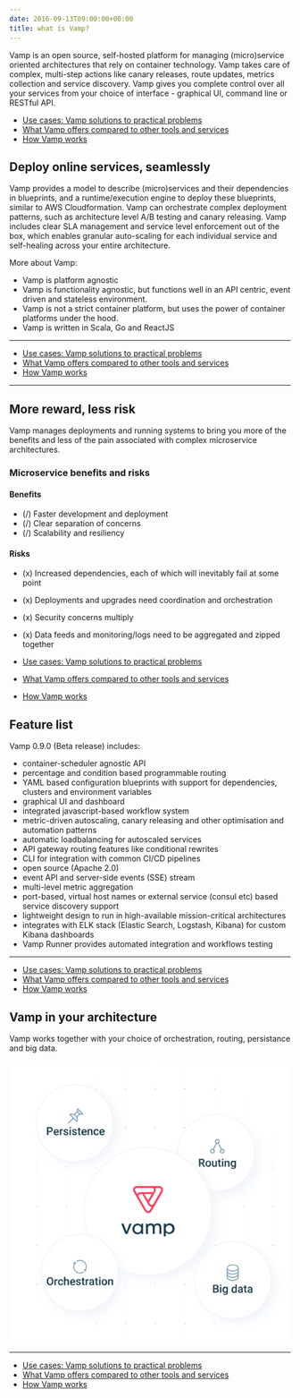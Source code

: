 ```yaml
---
date: 2016-09-13T09:00:00+00:00
title: what is Vamp?
---
```


Vamp is an open source, self-hosted platform for managing (micro)service oriented architectures that rely on container technology. Vamp takes care of complex, multi-step actions like canary releases, route updates, metrics collection and service discovery. Vamp gives you complete control over all your services from your choice of interface - graphical UI, command line or RESTful API.

* [Use cases: Vamp solutions to practical problems](use-cases/)
* [What Vamp offers compared to other tools and services](vamp-compared-to/)
* [How Vamp works](/resources/how-vamp-works/)

## Deploy online services, seamlessly


Vamp provides a model to describe (micro)services and their dependencies in blueprints, and a runtime/execution engine to deploy these blueprints, similar to AWS Cloudformation.
Vamp can orchestrate complex deployment patterns, such as architecture level A/B testing and canary releasing. Vamp includes clear SLA management and service level enforcement out of the box, which enables granular auto-scaling for each individual service and self-healing across your entire architecture.  

More about Vamp:

* Vamp is platform agnostic
* Vamp is functionality agnostic, but functions well in an API centric, event driven and stateless environment. 
* Vamp is not a strict container platform, but uses the power of container platforms under the hood.
* Vamp is written in Scala, Go and ReactJS 

--------

* [Use cases: Vamp solutions to practical problems](use-cases/)
* [What Vamp offers compared to other tools and services](vamp-compared-to/)
* [How Vamp works](/resources/how-vamp-works/)

--------

## More reward, less risk

Vamp manages deployments and running systems to bring you more of the benefits and less of the pain associated with complex microservice architectures.

### Microservice benefits and risks

#### Benefits

* (/) Faster development and deployment
* (/) Clear separation of concerns
* (/) Scalability and resiliency

#### Risks

* (x) Increased dependencies, each of which will inevitably fail at some point
* (x) Deployments and upgrades need coordination and orchestration
* (x) Security concerns multiply
* (x) Data feeds and monitoring/logs need to be aggregated and zipped together


* [Use cases: Vamp solutions to practical problems](use-cases/)
* [What Vamp offers compared to other tools and services](vamp-compared-to/)
* [How Vamp works](/resources/how-vamp-works/)

## Feature list

Vamp 0.9.0 (Beta release) includes: 

* container-scheduler agnostic API
* percentage and condition based programmable routing
* YAML based configuration blueprints with support for dependencies, clusters and environment variables
* graphical UI and dashboard
* integrated javascript-based workflow system 
* metric-driven autoscaling, canary releasing and other optimisation and automation patterns
* automatic loadbalancing for autoscaled services
* API gateway routing features like conditional rewrites
* CLI for integration with common CI/CD pipelines
* open source (Apache 2.0)
* event API and server-side events (SSE) stream
* multi-level metric aggregation
* port-based, virtual host names or external service (consul etc) based service discovery support
* lightweight design to run in high-available mission-critical architectures
* integrates with ELK stack (Elastic Search, Logstash, Kibana) for custom Kibana dashboards
* Vamp Runner provides automated integration and workflows testing 

--------------

* [Use cases: Vamp solutions to practical problems](use-cases/)
* [What Vamp offers compared to other tools and services](vamp-compared-to/)
* [How Vamp works](/resources/how-vamp-works/)

## Vamp in your architecture

Vamp works together with your choice of orchestration, routing, persistance and big data. 

![components](/images/diagram/Vamp-components.svg)

--------------

* [Use cases: Vamp solutions to practical problems](use-cases/)
* [What Vamp offers compared to other tools and services](vamp-compared-to/)
* [How Vamp works](/resources/how-vamp-works/)